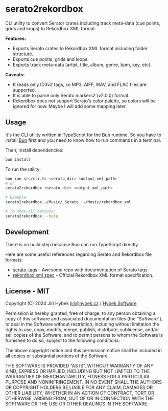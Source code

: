 # serato2rekordbox

CLI utility to convert Serator crates including track meta-data (cue points, grids and loops) to Rekordbox XML format.

**Features:**
- Exports Serato crates to Rekordbox XML format including folder structure.
- Exports cue points, grids and loops.
- Exports track meta-data (artist, title, album, genre, bpm, key, etc).

**Caveats:**
- It reads only ID3v2 tags, so MP3, AIFF, WAV, and FLAC files are supported.
- It is able to parse only Serato markers2 (v2.0.0) format.
- Rekordbox does not support Serato's color palette, so colors will be ignored for now. Maybe I will add some mapping later.

## Usage

It's the CLI utility written in TypeScript for the [Bun](https://bun.sh/) runtime. So you have to install [Bun](https://bun.sh/) first and you need to know how to run commands in a terminal.

Then, install dependencies:

```bash
bun install
```

To run the utility:

```bash
bun run src/cli.ts <serato_dir> <output_xml_path>
# or
serato2rekordbox <serato_dir> <output_xml_path>

# Example:
serato2rekordbox ~/Music/_Serato_ ~/Music/rekordbox.xml

# To show all options:
serato2rekordbox --help
```

## Development

There is no build step because Bun can run TypeScript directly.

Here are some useful references regarding Serato and Rekordbox file formats:
- [serato-tags](https://github.com/Holzhaus/serato-tags/tree/main) - Awesome repo with documentation of Serato tags.
- [rekordbox.xml spec](https://cdn.rekordbox.com/files/20200410160904/xml_format_list.pdf) - Official Rekordbox XML format specification.

## License - MIT

Copyright (C) 2024 Jiri Hybek <jiri@hybek.cz> / [Hybek Software](https://hybek.software/)

Permission is hereby granted, free of charge, to any person obtaining a copy of this software and associated documentation files (the “Software”), to deal in the Software without restriction, including without limitation the rights to use, copy, modify, merge, publish, distribute, sublicense, and/or sell copies of the Software, and to permit persons to whom the Software is furnished to do so, subject to the following conditions:

The above copyright notice and this permission notice shall be included in all copies or substantial portions of the Software.

THE SOFTWARE IS PROVIDED “AS IS”, WITHOUT WARRANTY OF ANY KIND, EXPRESS OR IMPLIED, INCLUDING BUT NOT LIMITED TO THE WARRANTIES OF MERCHANTABILITY, FITNESS FOR A PARTICULAR PURPOSE AND NONINFRINGEMENT. IN NO EVENT SHALL THE AUTHORS OR COPYRIGHT HOLDERS BE LIABLE FOR ANY CLAIM, DAMAGES OR OTHER LIABILITY, WHETHER IN AN ACTION OF CONTRACT, TORT OR OTHERWISE, ARISING FROM, OUT OF OR IN CONNECTION WITH THE SOFTWARE OR THE USE OR OTHER DEALINGS IN THE SOFTWARE.
